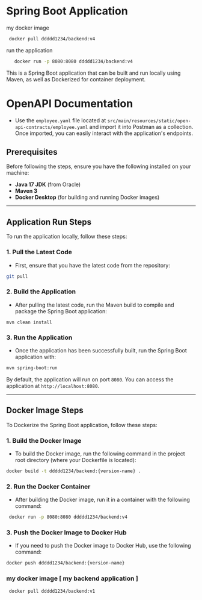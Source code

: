 # Spring Boot Application
my docker image  
```bash
 docker pull ddddd1234/backend:v4
```
run the application
```bash
   docker run -p 8080:8080 ddddd1234/backend:v4
```

This is a Spring Boot application that can be built and run locally using Maven, as well as Dockerized for container deployment.

# OpenAPI Documentation

- Use the `employee.yaml` file located at `src/main/resources/static/open-api-contracts/employee.yaml` and import it into Postman as a collection. Once imported, you can easily interact with the application's endpoints.
## Prerequisites

Before following the steps, ensure you have the following installed on your machine:

- **Java 17 JDK** (from Oracle)
- **Maven 3**
- **Docker Desktop** (for building and running Docker images)

---

## Application Run Steps

To run the application locally, follow these steps:

### 1. **Pull the Latest Code**
   - First, ensure that you have the latest code from the repository:
   ```bash
   git pull
   ```

### 2. **Build the Application**
   - After pulling the latest code, run the Maven build to compile and package the Spring Boot application:
   ```
   mvn clean install
   ```

### 3. **Run the Application**
   - Once the application has been successfully built, run the Spring Boot application with:
   ```bash
   mvn spring-boot:run
   ```
   By default, the application will run on port `8080`. You can access the application at `http://localhost:8080`.

---
## Docker Image Steps

To Dockerize the Spring Boot application, follow these steps:

### 1. **Build the Docker Image**
   - To build the Docker image, run the following command in the project root directory (where your Dockerfile is located):
   ```bash
   docker build -t ddddd1234/backend:{version-name} .
   ```

### 2. **Run the Docker Container**
   - After building the Docker image, run it in a container with the following command:
   ```bash
    docker run -p 8080:8080 ddddd1234/backend:v4
   ```

### 3. **Push the Docker Image to Docker Hub**
   - If you need to push the Docker image to Docker Hub, use the following command:
   ```bash
   docker push ddddd1234/backend:{version-name}
   ```

### my docker image   [ my backend application ] 
```bash
 docker pull ddddd1234/backend:v1
```



